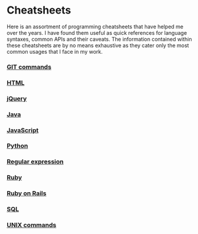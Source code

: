 # Cheatsheets
Here is an assortment of programming cheatsheets that have helped me over the years. I have found them useful as quick references for language syntaxes, common APIs and their caveats. The information contained within these cheatsheets are by no means exhaustive as they cater only the most common usages that I face in my work.

### [GIT commands](GIT.md)
### [HTML](HTML.md)
### [jQuery](jQuery.md)
### [Java](Java.md)
### [JavaScript](JavaScript.md)
### [Python](Python.md)
### [Regular expression](regex.md)
### [Ruby](Ruby.md)
### [Ruby on Rails](RoR.md)
### [SQL](SQL.md)
### [UNIX commands](UNIX.md)
